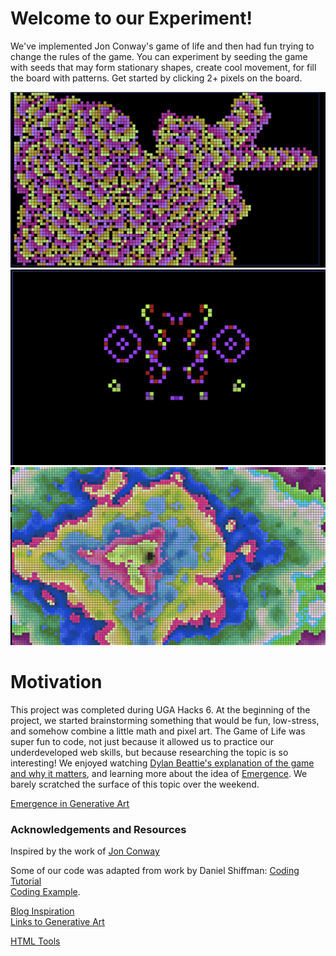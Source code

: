 # Welcome to our Experiment!
We've implemented Jon Conway's game of life and then had fun trying to change the rules of the game. You can experiment by seeding the game with seeds that may form stationary shapes, create cool movement, for fill the board with patterns. Get started by clicking 2+ pixels on the board.  

![](./img/rose.png )
![](./img/face.png )
![](./img/full_pic.png)



# Motivation
This project was completed during UGA Hacks 6. At the beginning of the project, we started brainstorming something that would be fun, low-stress, and somehow combine a little math and pixel art. The Game of Life was super fun to code, not just because it allowed us to practice our underdeveloped web skills, but because researching the topic is so interesting! We enjoyed watching [Dylan Beattie's explanation of the game and why it matters](https://www.youtube.com/watch?v=6avJHaC3C2U), and learning more about the idea of [Emergence](https://en.wikipedia.org/wiki/Emergence). We barely scratched the surface of this topic over the weekend.

[Emergence in Generative Art](https://www.artnome.com/news/2020/7/12/the-game-of-life-emergence-in-generative-art)

### Acknowledgements and Resources
Inspired by the work of [Jon Conway](https://www.theguardian.com/science/2015/jul/23/john-horton-conway-the-most-charismatic-mathematician-in-the-world)

Some of our code was adapted from work by Daniel Shiffman:
[Coding Tutorial](https://www.youtube.com/watch?v=FWSR_7kZuYg&vl=en)  
[Coding Example](https://github.com/CodingTrain/website/tree/main/CodingChallenges/CC_085_The_Game_of_Life/P5).  
   
[Blog Inspiration](https://www.freecodecamp.org/news/how-to-create-generative-art-in-less-than-100-lines-of-code-d37f379859f/)  
[Links to Generative Art](http://blog.hvidtfeldts.net/index.php/generative-art-links/)

[HTML Tools](https://www.w3schools.com/html/html_scripts.asp)




